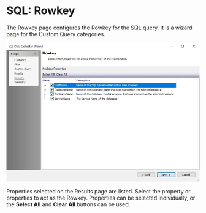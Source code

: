# SQL: Rowkey

The Rowkey page configures the Rowkey for the SQL query. It is a wizard page for the Custom Query
categories.

![SQL Data Collector Wizard Rowkey Page](../../../../../../static/img/product_docs/accessanalyzer/admin/datacollector/sql/rowkey.webp)

Properties selected on the Results page are listed. Select the property or properties to act as the
Rowkey. Properties can be selected individually, or the **Select All** and **Clear All** buttons can
be used.
